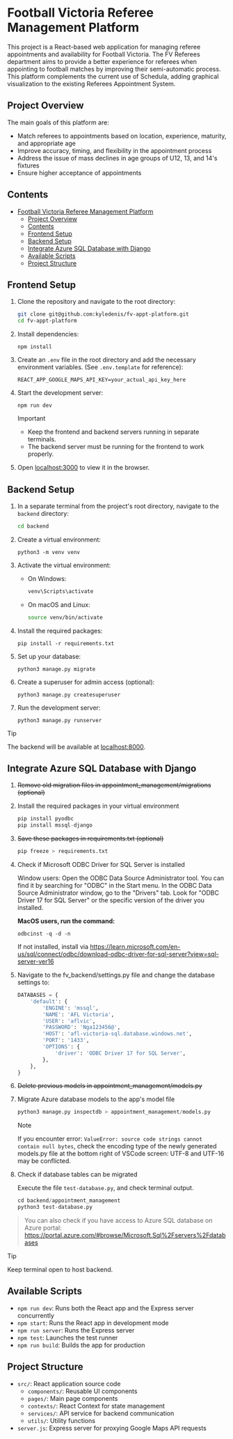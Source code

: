 # Football Victoria Referee Management Platform

This project is a React-based web application for managing referee appointments and availability for Football Victoria. The FV Referees department aims to provide a better experience for referees when appointing to football matches by improving their semi-automatic process. This platform complements the current use of Schedula, adding graphical visualization to the existing Referees Appointment System.

## Project Overview

The main goals of this platform are:

- Match referees to appointments based on location, experience, maturity, and appropriate age
- Improve accuracy, timing, and flexibility in the appointment process
- Address the issue of mass declines in age groups of U12, 13, and 14's fixtures
- Ensure higher acceptance of appointments

## Contents

- [Football Victoria Referee Management Platform](#football-victoria-referee-management-platform)
  - [Project Overview](#project-overview)
  - [Contents](#contents)
  - [Frontend Setup](#frontend-setup)
  - [Backend Setup](#backend-setup)
  - [Integrate Azure SQL Database with Django](#integrate-azure-sql-database-with-django)
  - [Available Scripts](#available-scripts)
  - [Project Structure](#project-structure)

## Frontend Setup

1. Clone the repository and navigate to the root directory:

    ```bash
    git clone git@github.com:kyledenis/fv-appt-platform.git
    cd fv-appt-platform
    ```

2. Install dependencies:

    ```npm
    npm install
    ```

3. Create an `.env` file in the root directory and add the necessary environment variables. (See `.env.template` for reference):

   ```plaintext
   REACT_APP_GOOGLE_MAPS_API_KEY=your_actual_api_key_here
   ```

4. Start the development server:

    ```npm
    npm run dev
    ```

    > [!IMPORTANT]
    > - Keep the frontend and backend servers running in separate terminals.
    > - The backend server must be running for the frontend to work properly.

5. Open [localhost:3000](http://localhost:3000) to view it in the browser.

## Backend Setup

1. In a separate terminal from the project's root directory, navigate to the `backend` directory:

    ```bash
    cd backend
    ```

2. Create a virtual environment:

    ```python3
    python3 -m venv venv
    ```

3. Activate the virtual environment:
    - On Windows:

        ```cmd
        venv\Scripts\activate
        ```

    - On macOS and Linux:

        ```bash
        source venv/bin/activate
        ```

4. Install the required packages:

    ```pip
    pip install -r requirements.txt
    ```

5. Set up your database:

    ```python3
    python3 manage.py migrate
    ```

6. Create a superuser for admin access (optional):

    ```python3
    python3 manage.py createsuperuser
    ```

7. Run the development server:

    ```python3
    python3 manage.py runserver
    ```

> [!TIP]
The backend will be available at [localhost:8000](http://localhost:8000).

## Integrate Azure SQL Database with Django

1. ~~Remove old migration files in appointment_management/migrations (optional)~~

2. Install the required packages in your virtual environment

    ```python
    pip install pyodbc
    pip install mssql-django
    ```

3. ~~Save these packages in requirements.txt (optional)~~

    ```python
    pip freeze > requirements.txt
    ```

4. Check if Microsoft ODBC Driver for SQL Server is installed

    Window users:
    Open the ODBC Data Source Administrator tool. You can find it by searching for "ODBC" in the Start menu.
    In the ODBC Data Source Administrator window, go to the "Drivers" tab.
    Look for "ODBC Driver 17 for SQL Server" or the specific version of the driver you installed.

    **MacOS users, run the command:**

    ```odbc
    odbcinst -q -d -n
    ```

    If not installed, install via <https://learn.microsoft.com/en-us/sql/connect/odbc/download-odbc-driver-for-sql-server?view=sql-server-ver16>

5. Navigate to the fv_backend/settings.py file and change the database settings to:

    ```python
    DATABASES = {
        'default': {
            'ENGINE': 'mssql',
            'NAME': 'AFL Victoria',
            'USER': 'aflvic',
            'PASSWORD': 'Nga123456@',
            'HOST': 'afl-victoria-sql.database.windows.net',
            'PORT': '1433',
            'OPTIONS': {
                'driver': 'ODBC Driver 17 for SQL Server',
            },
        },
    }
    ```

6. ~~Delete previous models in appointment_management/models.py~~

7. Migrate Azure database models to the app's model file

    ```python
    python3 manage.py inspectdb > appointment_management/models.py
    ```

    > [!NOTE]
    > If you encounter error: `ValueError: source code strings cannot contain null bytes`, check the encoding type of the newly generated models.py file at the bottom right of VSCode screen: UTF-8 and UTF-16 may be conflicted.

8. Check if database tables can be migrated

    Execute the file `test-database.py`, and check terminal output.

    ```python
    cd backend/appointment_management
    python3 test-database.py
    ```

> You can also check if you have access to Azure SQL database on Azure portal: <https://portal.azure.com/#browse/Microsoft.Sql%2Fservers%2Fdatabases>

> [!TIP]
> Keep terminal open to host backend.

## Available Scripts

- `npm run dev`: Runs both the React app and the Express server concurrently
- `npm start`: Runs the React app in development mode
- `npm run server`: Runs the Express server
- `npm test`: Launches the test runner
- `npm run build`: Builds the app for production

## Project Structure

- `src/`: React application source code
  - `components/`: Reusable UI components
  - `pages/`: Main page components
  - `contexts/`: React Context for state management
  - `services/`: API service for backend communication
  - `utils/`: Utility functions
- `server.js`: Express server for proxying Google Maps API requests
